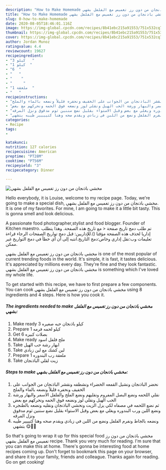 ```yaml
---
description: "How to Make Homemade مخشي باذنجان من دون رز تغميس مع الفلفل بشهي"
title: "How to Make Homemade مخشي باذنجان من دون رز تغميس مع الفلفل بشهي"
slug: 0-how-to-make-homemade
date: 2020-08-05T18:46:01.116Z
image: https://img-global.cpcdn.com/recipes/8b41ebc215a91553/751x532cq70/الصورة-الرئيسية-لوصفةمخشي-باذنجان-من-دون-رز-تغميس-مع-الفلفل-بشهي.jpg
thumbnail: https://img-global.cpcdn.com/recipes/8b41ebc215a91553/751x532cq70/الصورة-الرئيسية-لوصفةمخشي-باذنجان-من-دون-رز-تغميس-مع-الفلفل-بشهي.jpg
cover: https://img-global.cpcdn.com/recipes/8b41ebc215a91553/751x532cq70/الصورة-الرئيسية-لوصفةمخشي-باذنجان-من-دون-رز-تغميس-مع-الفلفل-بشهي.jpg
author: Jordan Munoz
ratingvalue: 4.4
reviewcount: 19627
recipeingredient:
- "3 كيلو   "
- "1 كيلو  "
- "6  "
- "   "
- "    "
- "     "
- "1 ملعقة  "
- "   "
recipeinstructions:
- "نحضر الباذنجان ونشيل القمعه الخضراء ونشطفه ونقشر الباذنجان من الجوانب على الخفيف ونحفره قليلاً ونضعه بالماء والملح"
- "نقلي اللحمه ونضع البصل المفروم ونقليهم ونضع الملح والفلفل الاسمر والبهار ورشة الحب الهيل ونقلي لوز ونضعه فوق الحمه ونحركهم مع بعض"
- "ثم نضع اللحمه في مصفاه لكي يزل الزيت ونحشي الباذنجان ونقليه ونضعه بالطنجره ونضع اللبن ورب البندوره ويغلي مع بعض وقبل الاستواء بقليل نضع سننين ثوم مدقوق ونزل المرقه"
- "ونضعه بالجاط ونفرم الفلفل ونضع من اللبن في زبادي ويقدم صحه وهنا كتيييير طيبه بتشهي 😋👌🏼"
categories:
- Recipe
tags:
- 

katakunci:  
nutrition: 127 calories
recipecuisine: American
preptime: "PT28M"
cooktime: "PT56M"
recipeyield: "3"
recipecategory: Dinner

---
```



![مخشي باذنجان من دون رز تغميس مع الفلفل بشهي](https://img-global.cpcdn.com/recipes/8b41ebc215a91553/751x532cq70/الصورة-الرئيسية-لوصفةمخشي-باذنجان-من-دون-رز-تغميس-مع-الفلفل-بشهي.jpg)

Hello everybody, it is Louise, welcome to my recipe page. Today, we're going to make a special dish, مخشي باذنجان من دون رز تغميس مع الفلفل بشهي. It is one of my favorites. For mine, I am going to make it a little bit tasty. This is gonna smell and look delicious.

A passionate food photographer,stylist and food blogger. Founder of Kitchen maestro. تم طلب دمج تاريخ صفحة &lt; مع تاريخ هذه الصفحة. وهذا يتطلب إداريا لحذف هذه الصفحة مؤقتا ().للإداريين: قبل دمج تواريخ الصفحات الرجاء قراءة تعليمات وب:نقل إداري وخاص:دمج التاريخ.انتبه إلى أن أي خطأ في دمج التواريخ غير ممكن.

مخشي باذنجان من دون رز تغميس مع الفلفل بشهي is one of the most popular of current trending foods in the world. It's simple, it is fast, it tastes delicious. It's appreciated by millions every day. They're fine and they look fantastic. مخشي باذنجان من دون رز تغميس مع الفلفل بشهي is something which I've loved my whole life.


To get started with this recipe, we have to first prepare a few components. You can cook مخشي باذنجان من دون رز تغميس مع الفلفل بشهي using 8 ingredients and 4 steps. Here is how you cook it.

<!--inarticleads1-->

##### The ingredients needed to make مخشي باذنجان من دون رز تغميس مع الفلفل بشهي:

1. Make ready 3 كيلو باذنجان حبه صغيره
1. Prepare 1 كيلو لحمه فرمه
1. Get 6 بصلات كبيره
1. Make ready  ملح فلفل اسود
1. Take  ابهار رشة حب الهيل
1. Take  لبن كشك مع لبن زبادي
1. Prepare 1 ملعقة رب البندوره
1. Take  زيت لقلي الباذنجان




<!--inarticleads2-->

##### Steps to make مخشي باذنجان من دون رز تغميس مع الفلفل بشهي:

1. نحضر الباذنجان ونشيل القمعه الخضراء ونشطفه ونقشر الباذنجان من الجوانب على الخفيف ونحفره قليلاً ونضعه بالماء والملح
1. نقلي اللحمه ونضع البصل المفروم ونقليهم ونضع الملح والفلفل الاسمر والبهار ورشة الحب الهيل ونقلي لوز ونضعه فوق الحمه ونحركهم مع بعض
1. ثم نضع اللحمه في مصفاه لكي يزل الزيت ونحشي الباذنجان ونقليه ونضعه بالطنجره ونضع اللبن ورب البندوره ويغلي مع بعض وقبل الاستواء بقليل نضع سننين ثوم مدقوق ونزل المرقه
1. ونضعه بالجاط ونفرم الفلفل ونضع من اللبن في زبادي ويقدم صحه وهنا كتيييير طيبه بتشهي 😋👌🏼




So that's going to wrap it up for this special food مخشي باذنجان من دون رز تغميس مع الفلفل بشهي recipe. Thank you very much for reading. I'm sure that you can make this at home. There's gonna be interesting food at home recipes coming up. Don't forget to bookmark this page on your browser, and share it to your family, friends and colleague. Thanks again for reading. Go on get cooking!
